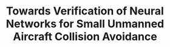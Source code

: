 ---
title:  "Towards Verification of Neural Networks for Small Unmanned Aircraft Collision Avoidance"
collection: publications
venue: 2020 AIAA/IEEE 39th Digital Avionics Systems Conference (DASC'20)
bibtex: '../files/irfan-2020-towards.bib'
paperurl: '../files/IJW+20.pdf'
codeurl: "https://contextualrobustness.github.io/"
link:
authors: Ahmed Irfan, Kyle D. Julian, Haoze Wu, Clark Barrett, Mykel J. Kochenderfer, Baoluo Meng, and James Lopez.
honor:
equal:
---